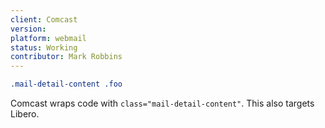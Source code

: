 ```yaml
---
client: Comcast
version:
platform: webmail
status: Working
contributor: Mark Robbins
---
```


```css
.mail-detail-content .foo
```

Comcast wraps code with `class="mail-detail-content"`. This also targets Libero.
